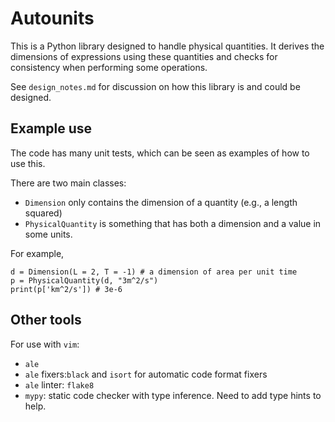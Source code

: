 # Autounits

This is a Python library designed to handle physical quantities. It derives
the dimensions of expressions using these quantities and checks for consistency
when performing some operations.

See `design_notes.md` for discussion on how this library is and could be designed.

## Example use

The code has many unit tests, which can be seen as examples of how to use this.

There are two main classes:
* `Dimension` only contains the dimension of a quantity (e.g., a length squared)
* `PhysicalQuantity` is something that has both a dimension and a value in some units.

For example,

```
d = Dimension(L = 2, T = -1) # a dimension of area per unit time
p = PhysicalQuantity(d, "3m^2/s")
print(p['km^2/s']) # 3e-6
```

## Other tools

For use with `vim`:

* `ale`
* `ale` fixers:`black` and `isort` for automatic code format fixers
* `ale` linter: `flake8`
* `mypy`: static code checker with type inference. Need to add type hints to help.

